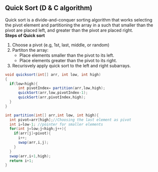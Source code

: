 ## Quick Sort (D & C algorithm)
Quick sort is a divide-and-conquer sorting algorithm that works selecting the pivot element and partitioning the array in a such that smaller than the pivot are placed left, and greater than the pivot are placed right.  
**Steps of Quick sort**  
1. Choose a pivot (e.g, 1st, last, middle, or random)
2. Partiton the array:
   - Place elements smaller than the pivot to its left.
   - Place elements greater than the pivot to its right.
3. Recurisvely apply quick sort to the left and right subarrays.

```java
void quicksort(int[] arr, int low, int high)
{
  if(low<high){
      int pivotIndex= partition(arr,low,high);
      quickSort(arr,low,pivotIndex-1);
      quickSort(arr,pivotIndex,high);
  }
}
```
```java
int partition(int[] arr,int low, int high){
  int pivot=arr[high];//Choosing the last element as pivot
  int i=low-1; //pointer for smaller elements
  for(int j=low;j<high;j++){
    if(arr[j]<pivot){
      i++;
      swap(arr,i,j);
    }
  }
  swap(arr,i+1,high);
  return i+1;
}
```
